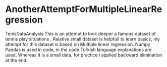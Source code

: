 # AnotherAttemptForMultipleLinearRegression
TenisDataAnalysis
This is an attempt to look deeper a famous dataset of tennis play situations ,
Relative small dataset is helpfull to learn basics, my attempt for this dataset is based on Multiple linear regression.
Numpy Pandas is used in code, in the code Turkish language explanations are used,
Whereas it is a small data, for practice i applied backward elimination at the end.
